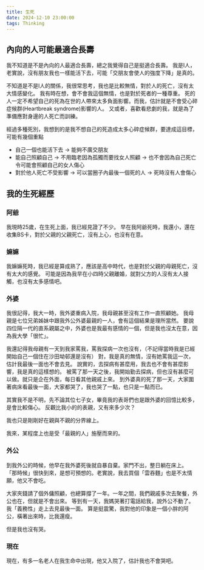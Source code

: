 ```yaml
---
title: 生死
date: 2024-12-10 23:00:00
tags: Thinking
---
```


## 內向的人可能最適合長壽

我不知道是不是內向的人最適合長壽，總之我覺得自己是挺適合長壽。
我是I人，老實說，沒有朋友我也一樣能活下去，可能「交朋友會使人的強度下降」是真的。

不知道是不是I人的關係，我很常思考，我也是比較無情，對於人的死亡，沒有太大情感變化。
我有時在想，會不會我這個無情，也是對於死者的一種尊重。
死的人一定不希望自己的死為在世的人帶來太多負面影響。而我，估計就是不會受心碎症候群(Heartbreak syndrome)影響的人。
又或者，喜歡看悲劇的我，就是為了準備應對身邊的人死亡而訓練。

經過多種死別，我想到的是我不想自己的死造成太多心碎症候群，要達成這目標，可能有幾個重點
 - 自己一個也能活下去 → 能夠不廣交朋友
 - 能自己照顧自己 → 不用臨老因為孤獨而要找女人照顧 → 也不會因為自己死亡令可能會照顧自己的女人傷心
 - 對於他人死亡不受影響 → 可以當圈子內最後一個死的人 → 死時沒有人會傷心

## 我的生死經歷

### 阿爺

我現時25歲，在生死上面，我已經見證了不少。
早在我阿爺死時，我還小，還在收集BS卡，對於父親的父親死亡，沒有上心，也沒有在意。

### 嫲嫲

我嫲嫲死時，我已經是算成熟了，應該是高中時代，也是對於父親的母親死亡，沒有太大的感覺。
可能是因為我早在小四時父親離婚，就對父方的人沒有太人接觸，也沒有太多感情吧。

### 外婆

我很記得，我大一時，我外婆重病入院，我母親甚至沒有工作一直照顧她。
我母親是七位兄弟姊妹中跟我外公外婆最親的一人，會有這個結果是理所當然。
要說四位隔一代的直系親屬之中，外婆也是我最有感情的一個，但是我也沒太在意，因為我大學「很忙」。

我還記得我母親有一天到我家罵我，罵我探病一次也沒有，（不記得當時我是已經開始自己一個住在沙田坳邨還是沒有）
對，我是真的無情，沒有她罵我這一次，估計我最後一面也不會去見。
說實的，去探病有甚麼用，我去也不會有甚麼影響，我是真的這樣想的。
被罵了那一天之後，我開始勤去探病，但也沒有甚麼可以做。就只是企在外面，每日看其他親戚上來。
到外婆真的死了那一天，大家圍著病床看最後一面，大家都哭了，我也哭了一點，也只是一點而已。

其實我不是不明，先不論其位七子女，畢竟我的表哥們也是跟外婆的回憶比較多，是會比較傷心。
反觀比我小的的表親，又有來多少次？

我也只是剛剛好在親與不親的分界線上。

我來，某程度上也是受「最親的人」施壓而來的。

### 外公

到我外公的時候，他早在我外婆死後就自暴自棄。家門不出，整日躺在床上。
「那時候」很快到來，是想可預想的。老實說，我去買個「雲吞麵」也是不太情願，他又不會吃。

大家夾錢請了個外傭照顧，也總算撐了一年。一年之間，我們親戚多次去聚餐，外公也在，但就是不會出來。
等到有一天，我媽哭著打電話給我，說外公不動了。我「義務性」走上去見最後一面。
算是挺震驚，我對他的印象是一個小胖的阿公，橫著出來時，比我還瘦。

但是我也沒有哭。

### 現在
現在，有多一名老人在我生命中出現，他又入院了，估計我也不會哭吧。




